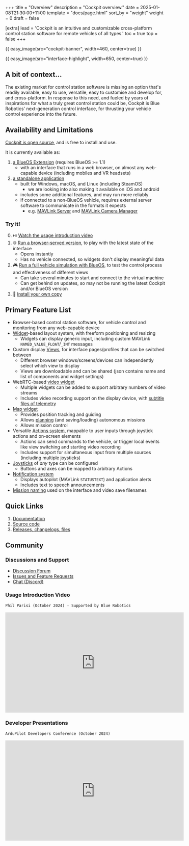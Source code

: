 +++
title = "Overview"
description = "Cockpit overview."
date = 2025-01-08T21:30:00+11:00
template = "docs/page.html"
sort_by = "weight"
weight = 0
draft = false

[extra]
lead = 'Cockpit is an intuitive and customizable cross-platform control station software for remote vehicles of all types.'
toc = true
top = false
+++

{{ easy_image(src="cockpit-banner", width=460, center=true) }}

{{ easy_image(src="interface-highlight", width=650, center=true) }}

## A bit of context...

The existing market for control station software is missing an option that's readily available, easy to use, versatile, easy to customise and develop for, and cross-platform. In response to this need, and fueled by years of inspirations for what a truly great control station could be, Cockpit is Blue Robotics' next-generation control interface, for thrusting your vehicle control experience into the future.

## Availability and Limitations

[Cockpit is open source](https://github.com/bluerobotics/cockpit), and is free to install and use.

It is currently available as: 
1. [a BlueOS Extension](https://docs.bluerobotics.com/BlueOS-Extensions-Repository#:~:text=Cockpit,-Maintainer) (requires BlueOS >= 1.1)
   - with an interface that runs in a web browser, on almost any web-capable device (including mobiles and VR headsets)
1. [a standalone application](../installation#self-contained-application)
   - built for Windows, macOS, and Linux (including SteamOS)
      - we are looking into also making it available on iOS and android
   - includes some additional features, and may run more reliably
   - if connected to a non-BlueOS vehicle, requires external server software to communicate in the formats it expects
      - e.g. [MAVLink Server](https://github.com/bluerobotics/mavlink-server)
        and [MAVLink Camera Manager](https://github.com/mavlink/mavlink-camera-manager)

### Try it!

0. ⏯️ [Watch the usage introduction video](#usage-introduction-video)
1. 🌐 [Run a browser-served version](https://docs.bluerobotics.com/cockpit), to play with the latest state of the interface
   - Opens instantly
   - Has no vehicle connected, so widgets don't display meaningful data
1. 🎮 [Run a full vehicle simulation with BlueOS](https://blueos.cloud/bluesim), to test the control process and effectiveness of different views
   - Can take several minutes to start and connect to the virtual machine
   - Can get behind on updates, so may not be running the latest Cockpit and/or BlueOS version
1. 🚀 [Install your own copy](../installation)

## Primary Feature List

- Browser-based control station software, for vehicle control and monitoring from any web-capable device
- [Widget](../advanced/#widgets)-based layout system, with freeform positioning and resizing
    - Widgets can display generic input, including custom MAVLink `NAMED_VALUE_FLOAT`/`_INT` messages
- Custom display [Views](../advanced/#views), for interface pages/profiles that can be switched between
    - Different browser windows/screens/devices can independently select which view to display
    - Views are downloadable and can be shared (json contains name and list of components and widget settings)
- WebRTC-based [video widget](../advanced/#video-widgets)
    - Multiple widgets can be added to support arbitrary numbers of video streams
    - Includes video recording support on the display device, with
      [subtitle files of telemetry](../advanced/#telemetry-logs-subtitle-files)
- [Map widget](../advanced/#map)
    - Provides position tracking and guiding
    - Allows [planning](../advanced/#mission-planning) (and saving/loading) autonomous missions
    - Allows mission control
- Versatile [Actions system](../advanced/#cockpit-actions-1), mappable to user inputs through joystick actions and
  on-screen elements
    - Actions can send commands to the vehicle, or trigger local events like view switching and starting video recording
    - Includes support for simultaneous input from multiple sources (including multiple joysticks)
- [Joysticks](../advanced/#joysticks) of _any_ type can be configured
    - Buttons and axes can be mapped to arbitrary Actions
- [Notification system](../advanced/#alerts)
    - Displays autopilot (MAVLink `STATUSTEXT`) and application alerts
    - Includes text to speech announcements
- [Mission naming](../advanced/#mission-name) used on the interface and video save filenames

## Quick Links

1. [Documentation](@/_index.md)
2. [Source code](https://github.com/bluerobotics/cockpit)
3. [Releases, changelogs, files](https://github.com/bluerobotics/cockpit/releases)

## Community

### Discussions and Support

- [Discussion Forum](https://discuss.bluerobotics.com/c/bluerobotics-software/cockpit/91)
- [Issues and Feature Requests](https://github.com/bluerobotics/cockpit/issues)
- [Chat (Discord)](https://discord.gg/mFgvxhCDrv)

### Usage Introduction Video
`Phil Parisi (October 2024) - Supported by Blue Robotics`
<iframe width="560" height="315" src="https://www.youtube.com/embed/1bpTAEN3K3s" title="YouTube video player" frameborder="0" allow="encrypted-media;" allowfullscreen></iframe>

### Developer Presentations
`ArduPilot Developers Conference (October 2024)`
<iframe width="560" height="315" src="https://www.youtube.com/embed/IbfDEuGvlmo" title="YouTube video player" frameborder="0" allow="encrypted-media;" allowfullscreen></iframe>
